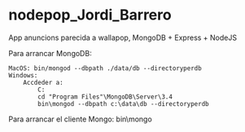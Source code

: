 # nodepop_Jordi_Barrero
App anuncions parecida a wallapop, MongoDB + Express + NodeJS


Para arrancar MongoDB:

    MacOS: bin/mongod --dbpath ./data/db --directoryperdb
    Windows:
        Accdeder a:
            C:
            cd "Program Files"\MongoDB\Server\3.4
            bin\mongod --dbpath c:\data\db --directoryperdb


Para arrancar el cliente Mongo:
    bin\mongo